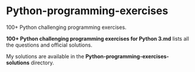 # Python-programming-exercises

100+ Python challenging programming exercises.

**100+ Python challenging programming exercises for Python 3.md**  lists all the questions and official solutions.

My solutions are available in the **Python-programming-exercises-solutions**  directory.

